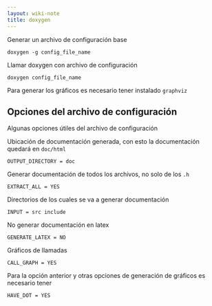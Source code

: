 ```yaml
---
layout: wiki-note
title: doxygen
---
```

Generar un archivo de configuración base

    doxygen -g config_file_name

Llamar doxygen con archivo de configuración

    doxygen config_file_name

Para generar los gráficos es necesario tener instalado `graphviz`

## Opciones del archivo de configuración

Algunas opciones útiles del archivo de configuración

Ubicación de documentación generada, con esto la documentación quedará en `doc/html`

    OUTPUT_DIRECTORY = doc

Generar documentación de todos los archivos, no solo de los `.h`

    EXTRACT_ALL = YES

Directorios de los cuales se va a generar documentación

    INPUT = src include

No generar documentación en latex

    GENERATE_LATEX = NO

Gráficos de llamadas

    CALL_GRAPH = YES

Para la opción anterior y otras opciones de generación de gráficos es necesario tener

    HAVE_DOT = YES

